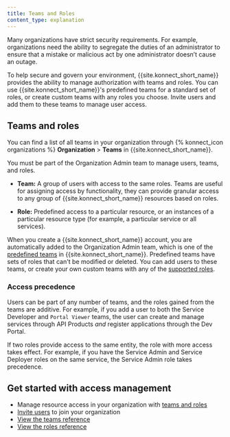 ```yaml
---
title: Teams and Roles
content_type: explanation
---
```


Many organizations have strict security requirements. For example, organizations
need the ability to segregate the duties of an administrator to ensure that a
mistake or malicious act by one administrator doesn’t cause an outage.

To help secure and govern your environment, {{site.konnect_short_name}} provides
the ability to manage authorization with teams and roles. You can use {{site.konnect_short_name}}'s
predefined teams for a standard set of roles, or create custom teams with
any roles you choose. Invite users and add them to these teams to manage user
access.

## Teams and roles

You can find a list of all teams in your organization through
{% konnect_icon organizations %} **Organization** > **Teams** in {{site.konnect_short_name}}.

You must be part of the Organization Admin team to manage users, teams, and
roles.

* **Team:** A group of users with access to the same roles. Teams are useful
for assigning access by functionality, they can provide granular access to
any group of {{site.konnect_short_name}} resources based on roles.

* **Role:** Predefined access to a particular resource, or an
instances of a particular resource type (for example, a particular service or all services).

When you create a {{site.konnect_short_name}} account, you are automatically added to the Organization
Admin team, which is one of the [predefined teams](/konnect/org-management/teams-and-roles/teams-reference/)
in {{site.konnect_short_name}}. Predefined teams have sets of roles that can't be modified or
deleted. You can add users to these teams, or create your own custom teams
with any of the [supported roles](/konnect/org-management/teams-and-roles/roles-reference/).

### Access precedence

Users can be part of any number of teams, and the roles gained from the teams
are additive. For example, if you add a user to both the Service Developer and
`Portal Viewer` teams, the user can create and manage services
through API Products _and_ register applications through the Dev Portal.

If two roles provide access to the same entity, the role with more access
takes effect. For example, if you have the Service Admin and Service Deployer
roles on the same service, the Service Admin role takes precedence.

## Get started with access management

* Manage resource access in your organization
 with [teams and roles](/konnect/org-management/teams-and-roles/manage/)
* [Invite users](/konnect/org-management/users/) to join your
organization
* [View the teams reference](/konnect/org-management/teams-and-roles/teams-reference/)
* [View the roles reference](/konnect/org-management/teams-and-roles/roles-reference/)
